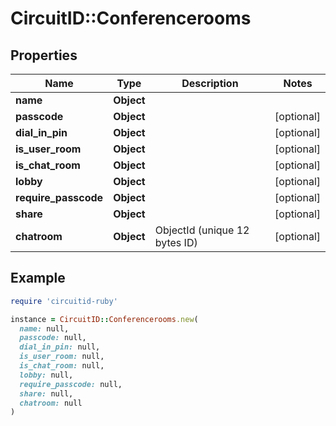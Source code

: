 # CircuitID::Conferencerooms

## Properties

| Name | Type | Description | Notes |
| ---- | ---- | ----------- | ----- |
| **name** | **Object** |  |  |
| **passcode** | **Object** |  | [optional] |
| **dial_in_pin** | **Object** |  | [optional] |
| **is_user_room** | **Object** |  | [optional] |
| **is_chat_room** | **Object** |  | [optional] |
| **lobby** | **Object** |  | [optional] |
| **require_passcode** | **Object** |  | [optional] |
| **share** | **Object** |  | [optional] |
| **chatroom** | **Object** | ObjectId (unique 12 bytes ID) | [optional] |

## Example

```ruby
require 'circuitid-ruby'

instance = CircuitID::Conferencerooms.new(
  name: null,
  passcode: null,
  dial_in_pin: null,
  is_user_room: null,
  is_chat_room: null,
  lobby: null,
  require_passcode: null,
  share: null,
  chatroom: null
)
```

